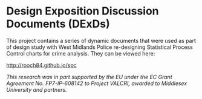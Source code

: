 # Design Exposition Discussion Documents (DExDs) 

This project contains a series of dynamic documents that were used as part of design study with West Midlands Police re-designing Statistical Process Control charts for crime analysis.  They can be viewed here:

http://rooch84.github.io/spc


*This research was in part supported by the EU under the EC Grant Agreement No. FP7-IP-608142 to Project VALCRI, awarded to Middlesex University and partners.*
